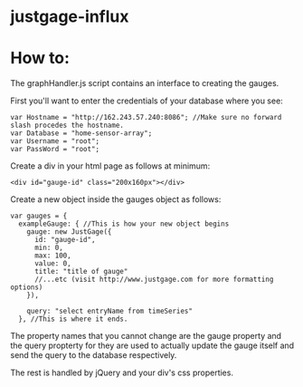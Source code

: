 justgage-influx
===============

How to:
=======
The graphHandler.js script contains an interface to creating the gauges.

First you'll want to enter the credentials of your database where you see:
```
var Hostname = "http://162.243.57.240:8086"; //Make sure no forward slash procedes the hostname.
var Database = "home-sensor-array";
var Username = "root";
var PassWord = "root";
```
Create a div in your html page as follows at minimum:
```
<div id="gauge-id" class="200x160px"></div>
```
Create a new object inside the gauges object as follows:

```
var gauges = {
  exampleGauge: { //This is how your new object begins
    gauge: new JustGage({
      id: "gauge-id",
      min: 0,
      max: 100,
      value: 0,
      title: "title of gauge"
      //...etc (visit http://www.justgage.com for more formatting options)
    }),
    
    query: "select entryName from timeSeries"
  }, //This is where it ends.
```
The property names that you cannot change are the gauge property and the query propterty
for they are used to actually update the gauge itself and send the query to the database
respectively.

The rest is handled by jQuery and your div's css properties.
